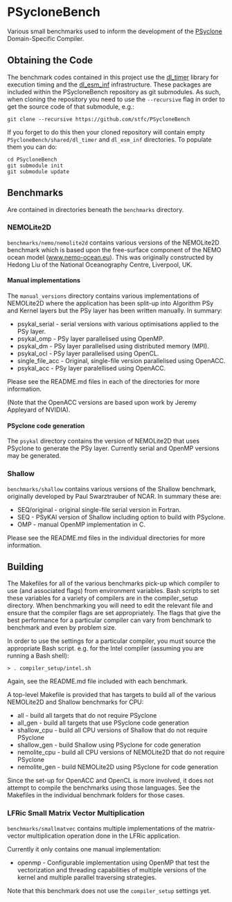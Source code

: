 # PSycloneBench

Various small benchmarks used to inform the development of the
[PSyclone](https://github.com/stfc/psyclone) Domain-Specific Compiler.

## Obtaining the Code ##

The benchmark codes contained in this project use the
[dl_timer](https://bitbucket.org/apeg/dl_timer) library for execution
timing and the [dl_esm_inf](https://github.com/stfc/dl_esm_inf)
infrastructure. These packages are included within the PSycloneBench
repository as git submodules.  As such, when cloning the repository
you need to use the `--recursive` flag in order to get the source code
of that submodule, e.g.:

    git clone --recursive https://github.com/stfc/PSycloneBench

If you forget to do this then your cloned repository will contain
empty `PSycloneBench/shared/dl_timer` and `dl_esm_inf` directories. To
populate them you can do:

    cd PSycloneBench
    git submodule init
    git submodule update

## Benchmarks ##

Are contained in directories beneath the `benchmarks` directory.

### NEMOLite2D ###

`benchmarks/nemo/nemolite2d` contains various versions of the NEMOLite2D
benchmark which is based upon the free-surface component of the NEMO
ocean model (www.nemo-ocean.eu). This was originally constructed
by Hedong Liu of the National Oceanography Centre, Liverpool, UK.

#### Manual implementations ####

The `manual_versions` directory contains various implementations of
NEMOLite2D where the application has been split-up into Algorithm PSy
and Kernel layers but the PSy layer has been written manually. In
summary:

* psykal_serial - serial versions with various optimisations applied
                  to the PSy layer.
* psykal_omp - PSy layer parallelised using OpenMP.
* psykal_dm - PSy layer parallelised using distributed memory (MPI).
* psykal_ocl - PSy layer parallelised using OpenCL.
* single_file_acc - Original, single-file version parallelised using
                    OpenACC.
* psykal_acc - PSy layer paralellised using OpenACC.

Please see the README.md files in each of the directories for more
information.

(Note that the OpenACC versions are based upon work by Jeremy
Appleyard of NVIDIA).

#### PSyclone code generation ####

The `psykal` directory contains the version of NEMOLite2D that uses
PSyclone to generate the PSy layer. Currently serial and OpenMP
versions may be generated.

### Shallow ###

`benchmarks/shallow` contains various versions of the Shallow benchmark,
originally developed by Paul Swarztrauber of NCAR. In summary these are:

* SEQ/original - original single-file serial version in Fortran.
* SEQ - PSyKAl version of Shallow including option to build with PSyclone.
* OMP - manual OpenMP implementation in C.

Please see the README.md files in the individual directories for more
information.

## Building ##

The Makefiles for all of the various benchmarks pick-up which compiler
to use (and associated flags) from environment variables. Bash scripts to
set these variables for a variety of compilers are in the compiler_setup
directory. When benchmarking you will need to edit the relevant file
and ensure that the compiler flags are set appropriately. The flags that
give the best performance for a particular compiler can vary from benchmark
to benchmark and even by problem size.

In order to use the settings for a particular compiler, you must source
the appropriate Bash script. e.g. for the Intel compiler (assuming you are
running a Bash shell):

    > . compiler_setup/intel.sh

Again, see the README.md file included with each benchmark.

A top-level Makefile is provided that has targets to build all of the
various NEMOLite2D and Shallow benchmarks for CPU:

 * all - build all targets that do not require PSyclone
 * all_gen - build all targets that use PSyclone code generation
 * shallow_cpu - build all CPU versions of Shallow that do not require
                 PSyclone
 * shallow_gen - build Shallow using PSyclone for code generation
 * nemolite_cpu - build all CPU versions of NEMOLite2D that do not require
                  PSyclone
 * nemolite_gen - build NEMOLite2D using PSyclone for code generation

Since the set-up for OpenACC and OpenCL is more involved, it does not
attempt to compile the benchmarks using those languages. See the Makefiles
in the individual benchmark folders for those cases.

### LFRic Small Matrix Vector Multiplication ###

`benchmarks/smallmatvec` contains multiple implementations of the
matrix-vector multiplication operation done in the LFRic application. 

Currently it only contains one manual implementation:

 * openmp - Configurable implementation using OpenMP that test the
            vectorization and threading capabilities of multiple versions
            of the kernel and multiple parallel traversing strategies.

Note that this benchmark does not use the `compiler_setup` settings yet.
